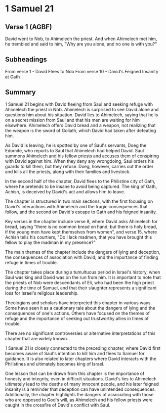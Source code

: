 # 1 Samuel 21

## Verse 1 (AGBF)

David went to Nob, to Ahimelech the priest. And when Ahimelech met him, he trembled and said to him, "Why are you alone, and no one is with you?"

## Subheadings

From verse 1 - David Flees to Nob
From verse 10 - David's Feigned Insanity at Gath

## Summary

1 Samuel 21 begins with David fleeing from Saul and seeking refuge with Ahimelech the priest in Nob. Ahimelech is surprised to see David alone and questions him about his situation. David lies to Ahimelech, saying that he is on a secret mission from Saul and that his men are waiting for him elsewhere. Ahimelech offers David bread and a weapon, not realizing that the weapon is the sword of Goliath, which David had taken after defeating him. 

As David is leaving, he is spotted by one of Saul's servants, Doeg the Edomite, who reports to Saul that Ahimelech had helped David. Saul summons Ahimelech and his fellow priests and accuses them of conspiring with David against him. When they deny any wrongdoing, Saul orders his guards to kill them, but they refuse. Doeg, however, carries out the order and kills all the priests, along with their families and livestock. 

In the second half of the chapter, David flees to the Philistine city of Gath, where he pretends to be insane to avoid being captured. The king of Gath, Achish, is deceived by David's act and allows him to leave.

The chapter is structured in two main sections, with the first focusing on David's interactions with Ahimelech and the tragic consequences that follow, and the second on David's escape to Gath and his feigned insanity. 

Key verses in the chapter include verse 8, where David asks Ahimelech for bread, saying "there is no common bread on hand; but there is holy bread, if the young men have kept themselves from women", and verse 15, where Achish tells his courtiers, "Do I lack madmen, that you have brought this fellow to play the madman in my presence?" 

The main themes of the chapter include the dangers of lying and deception, the consequences of association with David, and the importance of finding refuge in times of trouble. 

The chapter takes place during a tumultuous period in Israel's history, when Saul was king and David was on the run from him. It is important to note that the priests of Nob were descendants of Eli, who had been the high priest during the time of Samuel, and that their slaughter represents a significant loss for Israel's religious leadership. 

Theologians and scholars have interpreted this chapter in various ways. Some have seen it as a cautionary tale about the dangers of lying and the consequences of one's actions. Others have focused on the themes of refuge and the importance of seeking out trustworthy allies in times of trouble. 

There are no significant controversies or alternative interpretations of this chapter that are widely known. 

1 Samuel 21 is closely connected to the preceding chapter, where David first becomes aware of Saul's intention to kill him and flees to Samuel for guidance. It is also related to later chapters where David interacts with the Philistines and ultimately becomes king of Israel. 

One lesson that can be drawn from this chapter is the importance of honesty and integrity, even in difficult situations. David's lies to Ahimelech ultimately lead to the deaths of many innocent people, and his later feigned insanity is a reminder that deception can have unintended consequences. Additionally, the chapter highlights the dangers of associating with those who are opposed to God's will, as Ahimelech and his fellow priests were caught in the crossfire of David's conflict with Saul.